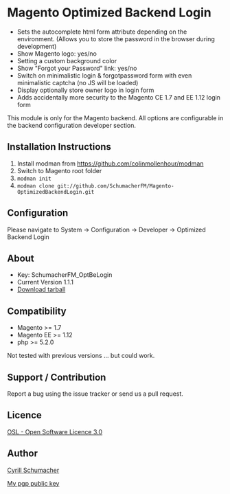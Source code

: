Magento Optimized Backend Login
===============================

* Sets the autocomplete html form attribute depending on the environment. (Allows you to store the password in the browser during development)
* Show Magento logo: yes/no
* Setting a custom background color
* Show "Forgot your Password" link: yes/no
* Switch on minimalistic login & forgotpassword form with even minimalistic captcha (no JS will be loaded)
* Display optionally store owner logo in login form
* Adds accidentally more security to the Magento CE 1.7 and EE 1.12 login form

This module is only for the Magento backend. All options are configurable in the backend configuration developer section.

Installation Instructions
-------------------------
1. Install modman from https://github.com/colinmollenhour/modman
2. Switch to Magento root folder
3. `modman init`
4. `modman clone git://github.com/SchumacherFM/Magento-OptimizedBackendLogin.git`

Configuration
-------------

Please navigate to System -> Configuration -> Developer -> Optimized Backend Login

About
-----
- Key: SchumacherFM_OptBeLogin
- Current Version 1.1.1
- [Download tarball](https://github.com/SchumacherFM/Magento-OptimizedBackendLogin/tags)

Compatibility
-------------
- Magento >= 1.7
- Magento EE >= 1.12
- php >= 5.2.0

Not tested with previous versions ... but could work.

Support / Contribution
----------------------

Report a bug using the issue tracker or send us a pull request.

Licence
-------
[OSL - Open Software Licence 3.0](http://opensource.org/licenses/osl-3.0.php)

Author
------

[Cyrill Schumacher](https://github.com/SchumacherFM)

[My pgp public key](http://www.schumacher.fm/cyrill.asc)
